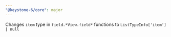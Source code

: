 ```yaml
---
"@keystone-6/core": major
---
```


Changes `item` type in `field.*View.field*` functions to `ListTypeInfo['item'] | null`
